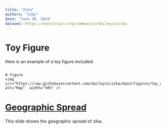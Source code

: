 ```yaml
---
title: "Zika"
authors: "Cody"
date: "June 20, 2024"
dataset: https://nextstrain.org/community/daileyco/zika
---
```



# Toy Figure

Here is an example of a toy figure included. 

```auspiceMainDisplayMarkdown

# Figure
<img  src="https://raw.githubusercontent.com/daileyco/zika/main/figures/toy_alignment_tree.png"  alt="Map"  width="50%" />

```


# [Geographic Spread](https://nextstrain.org/community/daileyco/zika?animate=2012-07-11,2016-11-04,1,0,15000&d=tree,map&p=full)
This slide shows the geographic spread of zika.
